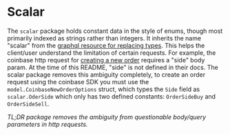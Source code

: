 # Scalar

The `scalar` package holds constant data in the style of enums, though most primarily indexed as strings rather than integers.  It inherits the name "scalar" from the [graphql resource for replacing types](https://github.com/graphql-go/graphql/blob/master/scalars.go).  This helps the client/user understand the limitation of certain requests.  For example, the coinbase http request for [creating a new order](https://docs.cloud.coinbase.com/exchange/reference/exchangerestapi_postorders) requires a "side" body param.  At the time of this README, "side" is not defined in their docs.  The scalar package removes this ambiguity completely, to create an order request using the coinbase SDK you must use the `model.CoinbaseNewOrderOptions` struct, which types the `Side` field as `scalar.OderSide` which only has two defined constants: `OrderSideBuy` and `OrderSideSell`.  

_TL;DR package removes the ambiguity from questionable body/query parameters in http requests._
